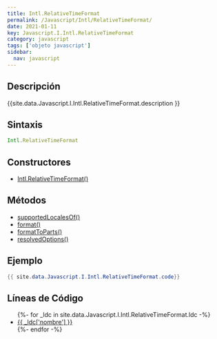 ```yaml
---
title: Intl.RelativeTimeFormat
permalink: /Javascript/Intl/RelativeTimeFormat/
date: 2021-01-11
key: Javascript.I.Intl.RelativeTimeFormat
category: javascript
tags: ['objeto javascript']
sidebar: 
  nav: javascript
---
```


## Descripción
{{site.data.Javascript.I.Intl.RelativeTimeFormat.description }}

## Sintaxis
~~~javascript
Intl.RelativeTimeFormat
~~~

## Constructores
* [Intl.RelativeTimeFormat()](/Javascript/Intl/RelativeTimeFormat/Intl/RelativeTimeFormat/)

## Métodos
* [supportedLocalesOf()](/Javascript/Intl/RelativeTimeFormat/supportedLocalesOf)
* [format()](/Javascript/Intl/RelativeTimeFormat/format)
* [formatToParts()](/Javascript/Intl/RelativeTimeFormat/formatToParts)
* [resolvedOptions()](/Javascript/Intl/RelativeTimeFormat/resolvedOptions)

## Ejemplo
~~~java
{{ site.data.Javascript.I.Intl.RelativeTimeFormat.code}}
~~~

## Líneas de Código
<ul>
{%- for _ldc in site.data.Javascript.I.Intl.RelativeTimeFormat.ldc -%}
   <li>
       <a href="{{_ldc['url'] }}">{{ _ldc['nombre'] }}</a>
   </li>
{%- endfor -%}
</ul>
